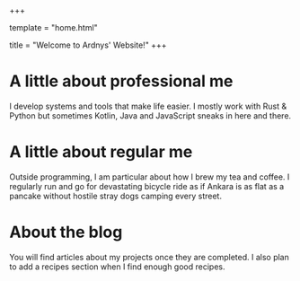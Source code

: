 +++

template = "home.html"

title = "Welcome to Ardnys' Website!"
+++

# A little about professional me

I develop systems and tools that make life easier. I mostly work with Rust & Python but sometimes Kotlin, Java and JavaScript sneaks in here and there.

# A little about regular me

Outside programming, I am particular about how I brew my tea and coffee. I regularly run and go for devastating bicycle ride as if Ankara is as flat as a pancake without hostile stray dogs camping every street.

# About the blog

You will find articles about my projects once they are completed. I also plan to add a recipes section when I find enough good recipes.
